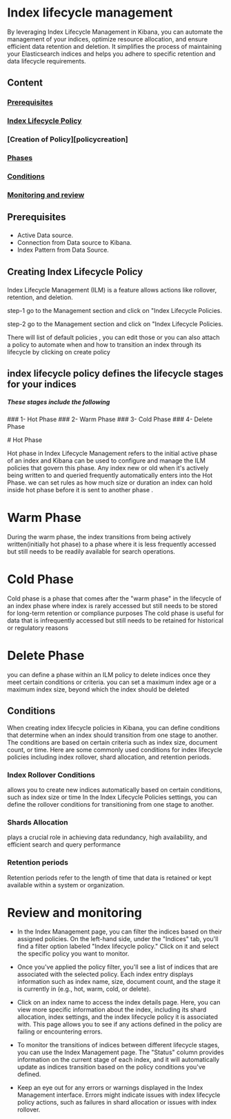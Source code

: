 # Index lifecycle management 

By leveraging Index Lifecycle Management in Kibana, you can automate the management of your indices, optimize resource allocation, and ensure efficient data retention and deletion. 
It simplifies the process of maintaining your Elasticsearch indices and helps you adhere to specific retention and data lifecycle requirements.


## Content 

### [Prerequisites](#requisite)
### [Index Lifecycle Policy](#ILMP)
### [Creation of Policy][policycreation]
### [Phases](#phases)
### [Conditions](#condition)
### [Monitoring and review](#mandr)

## Prerequisites <p id="requisite">

 - Active Data source.
 - Connection from Data source to Kibana. 
 - Index Pattern from Data Source.

</p>

## Creating Index Lifecycle Policy <p id="ILMP">

Index Lifecycle Management (ILM) is a feature allows actions like rollover, retention, and deletion. 

step-1 go to the Management section and click on "Index Lifecycle Policies.

step-2 go to the Management section and click on "Index Lifecycle Policies.

There will list of default policies , you can edit those or you can also attach a policy to automate when and how to transition an index through its lifecycle by clicking on create policy
</p>
 
## index lifecycle policy defines the lifecycle stages for your indices
##### These stages include the following 
<p id="phases">  
### 1- Hot Phase 
### 2- Warm Phase 
### 3- Cold Phase
### 4- Delete Phase
</p>
# Hot Phase 
  
  Hot phase in Index Lifecycle Management refers to the initial active phase of an index 
and Kibana can be used to configure and manage the ILM policies that govern this phase. 
Any index new or old when it's actively being written to and queried frequently automatically enters into the Hot Phase. 
we can set rules as how much size or duration an index can hold inside hot phase before it is sent to another phase .
  

# Warm Phase
  
  During the warm phase, the index transitions from being actively written(initially hot phase) to a phase where it is less frequently accessed but still needs to be readily available for search operations. 
  
# Cold Phase 
  
  Cold phase is a phase that comes after the "warm phase" in the lifecycle of an index
  phase where index is rarely accessed but still needs to be stored for long-term retention or compliance purposes
  The cold phase is useful for data that is infrequently accessed but still needs to be retained for historical or regulatory reasons

# Delete Phase 
  you can define a phase within an ILM policy to delete indices once they meet certain conditions or criteria.
  you can set a maximum index age or a maximum index size, beyond which the index should be deleted

  
## Conditions
  
  When creating index lifecycle policies in Kibana, 
  you can define conditions that determine when an index should transition from one stage to another. 
  The conditions are based on certain criteria such as index size, document count, or time. 
  Here are some commonly used conditions for index lifecycle policies
  including index rollover, shard allocation, and retention periods.


### Index Rollover Conditions 
  
  allows you to create new indices automatically based on certain conditions, such as index size or time
  In the Index Lifecycle Policies settings, you can define the rollover conditions for transitioning from one stage to another.


### Shards Allocation

  plays a crucial role in achieving data redundancy, high availability, and efficient search and query performance
  
### Retention periods 
  
  Retention periods refer to the length of time that data is retained or kept available within a system or organization. 
  
#  Review and monitoring 
  
  - In the Index Management page, you can filter the indices based on their assigned policies. On the left-hand side, under the "Indices"     tab, you'll find a filter option labeled "Index lifecycle policy." Click on it and select the specific policy you want to monitor.

  - Once you've applied the policy filter, you'll see a list of indices that are associated with the selected policy. Each index entry         displays information such as index name, size, document count, and the stage it is currently in (e.g., hot, warm, cold, or delete).
  
  - Click on an index name to access the index details page. Here, you can view more specific information about the index, including its       shard allocation, index settings, and the index lifecycle policy it is associated with. This page allows you to see if any actions        defined in the policy are failing or encountering errors.
  
  - To monitor the transitions of indices between different lifecycle stages, you can use the Index Management page. The "Status" column      provides information on the current stage of each index, and it will automatically update as indices transition based on the policy       conditions you've defined.
  
  - Keep an eye out for any errors or warnings displayed in the Index Management interface. Errors might indicate issues with index           lifecycle policy actions, such as failures in shard allocation or issues with index rollover.
